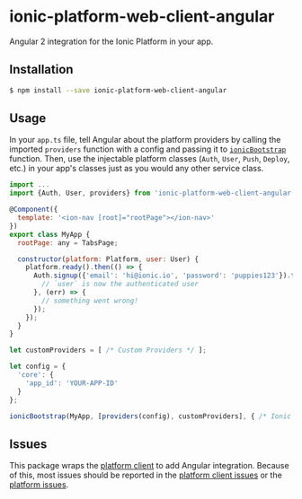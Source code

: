 # ionic-platform-web-client-angular

Angular 2 integration for the Ionic Platform in your app.

## Installation

```bash
$ npm install --save ionic-platform-web-client-angular
```

## Usage

In your `app.ts` file, tell Angular about the platform providers by calling the imported `providers` function with a config and passing it to
[`ionicBootstrap`](http://ionicframework.com/docs/v2/api/config/Config/)
function. Then, use the injectable platform classes (`Auth`, `User`, `Push`, `Deploy`, etc.) in your app's classes just as you would any
other service class.

```javascript
import ...
import {Auth, User, providers} from 'ionic-platform-web-client-angular';

@Component({
  template: '<ion-nav [root]="rootPage"></ion-nav>'
})
export class MyApp {
  rootPage: any = TabsPage;

  constructor(platform: Platform, user: User) {
    platform.ready().then(() => {
      Auth.signup({'email': 'hi@ionic.io', 'password': 'puppies123'}).then(() => {
        // `user` is now the authenticated user
      }, (err) => {
        // something went wrong!
      });
    });
  }
}

let customProviders = [ /* Custom Providers */ ];

let config = {
  'core': {
    'app_id': 'YOUR-APP-ID'
  }
};

ionicBootstrap(MyApp, [providers(config), customProviders], { /* Ionic Framework Config */ });
```

## Issues

This package wraps the [platform client](https://github.com/driftyco/ionic-platform-web-client) to
add Angular integration. Because of this, most issues should be reported in the
[platform client issues](https://github.com/driftyco/ionic-platform-web-client/issues) or the
[platform issues](https://github.com/driftyco/ionic-platform-issues/issues).
